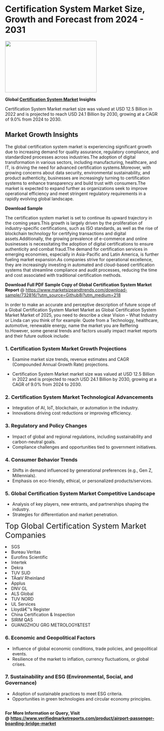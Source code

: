 <H1>Certification System Market Size, Growth and Forecast from 2024 - 2031</H1><img class="aligncenter size-medium wp-image-584254" src="https://thirdeyenews.in/wp-content/uploads/2024/09/Global-Market-Research-300x168.jpeg" alt="" width="300" height="168" /><p><strong>Global&nbsp;<a href="https://www.marketsizeandtrends.com/download-sample/732816/?utm_source=Github8j?utm_medium=218">Certification System Market</a> Insights</strong></p><p>Certification System Market market size was valued at USD 12.5 Billion in 2022 and is projected to reach USD 24.1 Billion by 2030, growing at a CAGR of 9.0% from 2024 to 2030.</p><p><h2>Market Growth Insights</h2> <p>The global certification system market is experiencing significant growth due to increasing demand for quality assurance, regulatory compliance, and standardized processes across industries.The adoption of digital transformation in various sectors, including manufacturing, healthcare, and IT, is driving the need for advanced certification systems.Moreover, with growing concerns about data security, environmental sustainability, and product authenticity, businesses are increasingly turning to certification systems to enhance transparency and build trust with consumers.The market is expected to expand further as organizations seek to improve operational efficiency and meet stringent regulatory requirements in a rapidly evolving global landscape.</p> <p><strong>Download Sample</strong></p> <p>The certification system market is set to continue its upward trajectory in the coming years.This growth is largely driven by the proliferation of industry-specific certifications, such as ISO standards, as well as the rise of blockchain technology for certifying transactions and digital assets.Additionally, the growing prevalence of e-commerce and online businesses is necessitating the adoption of digital certifications to ensure authenticity and combat fraud.The demand for certification services in emerging economies, especially in Asia-Pacific and Latin America, is further fueling market expansion.As companies strive for operational excellence, they are increasingly investing in automated and cloud-based certification systems that streamline compliance and audit processes, reducing the time and cost associated with traditional certification methods.<p><span class=""><strong>Download Full PDF Sample Copy of Global Certification System Market Report</strong> @ <a href="https://www.marketsizeandtrends.com/download-sample/732816/?utm_source=Github8j?utm_medium=218" target="_blank">https://www.marketsizeandtrends.com/download-sample/732816/?utm_source=Github8j?utm_medium=218</a></span></p><p>In order to make an accurate and perceptive description of future scope of a Global&nbsp;Certification System Market Market as Global&nbsp;Certification System Market Market of 2025, you need to describe a clear Vision &ndash; What Industry or Linda can you think of for example: Quote from a Technology, healthcare, automotive, renewable energy, name the market you are Reffering to.However, some general trends and factors usually impact market reports and their future outlook include:</p><h3>1.&nbsp;<strong>Certification System Market Growth Projections</strong></h3><ul><li>Examine market size trends, revenue estimates and CAGR (Compounded Annual Growth Rate) projections.</li><li><p>Certification System Market market size was valued at USD 12.5 Billion in 2022 and is projected to reach USD 24.1 Billion by 2030, growing at a CAGR of 9.0% from 2024 to 2030.</p></li></ul><h3>2.&nbsp;<strong>Certification System Market Technological Advancements</strong></h3><ul><li>Integration of AI, IoT, blockchain, or automation in the industry.</li><li>Innovations driving cost reductions or improving efficiency.</li></ul><h3>3.&nbsp;<strong>Regulatory and Policy Changes</strong></h3><ul><li>Impact of global and regional regulations, including sustainability and carbon-neutral goals.</li><li>Compliance challenges and opportunities tied to government initiatives.</li></ul><h3>4.&nbsp;<strong>Consumer Behavior Trends</strong></h3><ul><li>Shifts in demand influenced by generational preferences (e.g., Gen Z, Millennials).</li><li>Emphasis on eco-friendly, ethical, or personalized products/services.</li></ul><h3>5.&nbsp;<strong>Global Certification System Market Competitive Landscape</strong></h3><ul><li>Analysis of key players, new entrants, and partnerships shaping the industry.</li><li>Strategies for differentiation and market penetration.</li></ul><p data-pm-slice="1 1 []"><span style="color: inherit; font-family: inherit; font-size: 25px;">Top Global Certification System Market Companies</span></p><div class="" data-test-id=""><p><li>SGS</li><li> Bureau Veritas</li><li> Eurofins Scientific</li><li> Intertek</li><li> Dekra</li><li> TUV SUD</li><li> TÃœV Rheinland</li><li> Applus</li><li> DNV GL</li><li> ALS Global</li><li> TUV NORD</li><li> UL Services</li><li> Lloydâ€™s Register</li><li> China Certification & Inspection</li><li> SIRIM QAS</li><li> GUANGZHOU GRG METROLOGY&TEST</li></p></div><h3>6.&nbsp;<strong>Economic and Geopolitical Factors</strong></h3><ul><li>Influence of global economic conditions, trade policies, and geopolitical events.</li><li>Resilience of the market to inflation, currency fluctuations, or global crises.</li></ul><h3>7.&nbsp;<strong>Sustainability and ESG (Environmental, Social, and Governance)</strong></h3><ul><li>Adoption of sustainable practices to meet ESG criteria.</li><li>Opportunities in green technologies and circular economy principles.</li></ul><h2><strong style="font-size: 14px;">For More Information or Query, Visit @&nbsp;</strong><a style="background-color: #ffffff; font-size: 14px;" href="https://www.marketsizeandtrends.com/report/certification-system-market/" target="_blank">https://www.verifiedmarketreports.com/product/airport-passenger-boarding-bridge-market</a></h2>